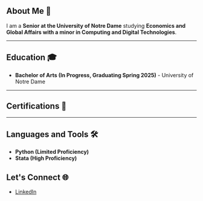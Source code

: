 
## About Me 👋
I am a **Senior at the University of Notre Dame** studying **Economics and Global Affairs with a minor in Computing and Digital Technologies**.

___
## Education 🎓
- **Bachelor of Arts (In Progress, Graduating Spring 2025)** - University of Notre Dame
___
## Certifications 📜

___
## Languages and Tools 🛠️
- **Python (Limited Proficiency)**
- **Stata (High Proficiency)**

## Let's Connect 🌐
- [LinkedIn](https://www.linkedin.com/in/xaviermarlowerogers/)
